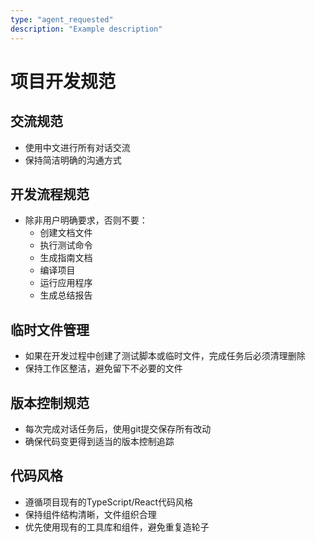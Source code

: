 ```yaml
---
type: "agent_requested"
description: "Example description"
---
```

# 项目开发规范

## 交流规范
- 使用中文进行所有对话交流
- 保持简洁明确的沟通方式

## 开发流程规范
- 除非用户明确要求，否则不要：
  - 创建文档文件
  - 执行测试命令
  - 生成指南文档
  - 编译项目
  - 运行应用程序
  - 生成总结报告

## 临时文件管理
- 如果在开发过程中创建了测试脚本或临时文件，完成任务后必须清理删除
- 保持工作区整洁，避免留下不必要的文件

## 版本控制规范
- 每次完成对话任务后，使用git提交保存所有改动
- 确保代码变更得到适当的版本控制追踪

## 代码风格
- 遵循项目现有的TypeScript/React代码风格
- 保持组件结构清晰，文件组织合理
- 优先使用现有的工具库和组件，避免重复造轮子